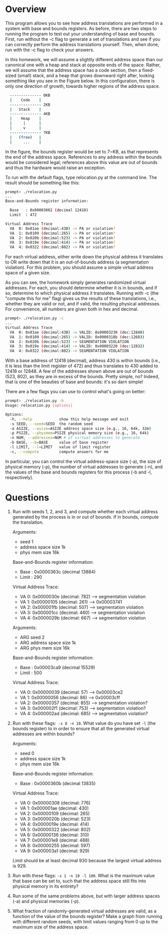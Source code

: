 
# Overview

This program allows you to see how address translations are performed in a
system with base and bounds registers. As before, there are two steps to
running the program to test out your understanding of base and bounds. First,
run without the -c flag to generate a set of translations and see if you can
correctly perform the address translations yourself. Then, when done, run with
the -c flag to check your answers.

In this homework, we will assume a slightly different address space than our
canonical one with a heap and stack at opposite ends of the space. Rather, we
will assume that the address space has a code section, then a fixed-sized
(small) stack, and a heap that grows downward right after, looking something
like you see in the Figure below. In this configuration, there is only one
direction of growth, towards higher regions of the address space.

```sh
  -------------- 0KB
  |    Code    |
  -------------- 2KB
  |   Stack    |
  -------------- 4KB
  |    Heap    |
  |     |      |
  |     v      |
  -------------- 7KB
  |   (free)   |
  |     ...    |
```

In the figure, the bounds register would be set to 7~KB, as that represents
the end of the address space. References to any address within the bounds
would be considered legal; references above this value are out of bounds and
thus the hardware would raise an exception.

To run with the default flags, type relocation.py at the command line. The
result should be something like this:

```sh
prompt> ./relocation.py 
...
Base-and-Bounds register information:

  Base   : 0x00003082 (decimal 12418)
  Limit  : 472

Virtual Address Trace
  VA  0: 0x01ae (decimal:430) -> PA or violation?
  VA  1: 0x0109 (decimal:265) -> PA or violation?
  VA  2: 0x020b (decimal:523) -> PA or violation?
  VA  3: 0x019e (decimal:414) -> PA or violation?
  VA  4: 0x0322 (decimal:802) -> PA or violation?
```

For each virtual address, either write down the physical address it 
translates to OR write down that it is an out-of-bounds address 
(a segmentation violation). For this problem, you should assume a 
simple virtual address space of a given size.

As you can see, the homework simply generates randomized virtual
addresses. For each, you should determine whether it is in bounds, and if so,
determine to which physical address it translates. Running with -c (the
"compute this for me" flag) gives us the results of these translations, i.e.,
whether they are valid or not, and if valid, the resulting physical
addresses. For convenience, all numbers are given both in hex and decimal.

```sh
prompt> ./relocation.py -c
...
Virtual Address Trace
  VA  0: 0x01ae (decimal:430) -> VALID: 0x00003230 (dec:12848)
  VA  1: 0x0109 (decimal:265) -> VALID: 0x0000318b (dec:12683)
  VA  2: 0x020b (decimal:523) -> SEGMENTATION VIOLATION
  VA  3: 0x019e (decimal:414) -> VALID: 0x00003220 (dec:12832)
  VA  4: 0x0322 (decimal:802) -> SEGMENTATION VIOLATION
```

With a base address of 12418 (decimal), address 430 is within bounds (i.e., it
is less than the limit register of 472) and thus translates to 430 added to
12418 or 12848. A few of the addresses shown above are out of bounds (523,
802), as they are in excess of the bounds. Pretty simple, no? Indeed, that is
one of the beauties of base and bounds: it's so darn simple!

There are a few flags you can use to control what's going on better:

```sh
prompt> ./relocation.py -h
Usage: relocation.py [options]

Options:
  -h, --help            show this help message and exit
  -s SEED, --seed=SEED  the random seed
  -a ASIZE, --asize=ASIZE address space size (e.g., 16, 64k, 32m)
  -p PSIZE, --physmem=PSIZE physical memory size (e.g., 16, 64k)
  -n NUM, --addresses=NUM # of virtual addresses to generate
  -b BASE, --b=BASE     value of base register
  -l LIMIT, --l=LIMIT   value of limit register
  -c, --compute         compute answers for me
```

In particular, you can control the virtual address-space size (-a), the size
of physical memory (-p), the number of virtual addresses to generate (-n), and
the values of the base and bounds registers for this process (-b and -l,
respectively).

# Questions
1. Run with seeds 1, 2, and 3, and compute whether each virtual address generated by the process is in or out of bounds. If in bounds, compute the translation.

    Arguments:
      - seed 1
      - address space size 1k
      - phys mem size 16k

    Base-and-Bounds register information:

      - Base   : 0x0000363c (decimal 13884)
      - Limit  : 290

    Virtual Address Trace:
      - VA  0: 0x0000030e (decimal:  782) --> segmentation violation
      - VA  1: 0x00000105 (decimal:  261) --> 0x00003741
      - VA  2: 0x000001fb (decimal:  507) --> segmentation violation
      - VA  3: 0x000001cc (decimal:  460) --> segmentation violation
      - VA  4: 0x0000029b (decimal:  667) --> segmentation violation

    Arguments:
      - ARG seed 2
      - ARG address space size 1k
      - ARG phys mem size 16k

    Base-and-Bounds register information:

      - Base   : 0x00003ca9 (decimal 15529)
      - Limit  : 500

    Virtual Address Trace:
      - VA  0: 0x00000039 (decimal:   57) --> 0x00003ce2
      - VA  1: 0x00000056 (decimal:   86) --> 0x00003cff
      - VA  2: 0x00000357 (decimal:  855) --> segmentation violation?
      - VA  3: 0x000002f1 (decimal:  753) --> segmentation violation?
      - VA  4: 0x000002ad (decimal:  685) --> segmentation violation?
    

2. Run with these flags:``` -s 0 -n 10```. What value do you have set ```-l``` (the bounds register) to in order to ensure that all the generated virtual addresses are within bounds?

    Arguments:
      - seed 0
      - address space size 1k
      - phys mem size 16k

    Base-and-Bounds register information:

      - Base   : 0x0000360b (decimal 13835)

    Virtual Address Trace:
      - VA  0: 0x00000308 (decimal:  776)
      - VA  1: 0x000001ae (decimal:  430)
      - VA  2: 0x00000109 (decimal:  265)
      - VA  3: 0x0000020b (decimal:  523)
      - VA  4: 0x0000019e (decimal:  414)
      - VA  5: 0x00000322 (decimal:  802)
      - VA  6: 0x00000136 (decimal:  310)
      - VA  7: 0x000001e8 (decimal:  488)
      - VA  8: 0x00000255 (decimal:  597)
      - VA  9: 0x000003a1 (decimal:  929)
    
    Limit should be at least decimal 930 because the largest virtual address is 929.

3. Run with these flags: ```-s 1 -n 10 -l 100```. What is the maximum value that base can be set to, such that the address space still fits into physical memory in its entirety?

4. Run some of the same problems above, but with larger address spaces (-a) and physical memories (-p).

5. What fraction of randomly-generated virtual addresses are valid, as a function of the value of the bounds register? Make a graph from running with different random seeds, with limit values ranging from 0 up to the maximum size of the address space.
